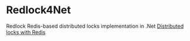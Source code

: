 # Redlock4Net
Redlock Redis-based distributed locks implementation in .Net [Distributed locks with Redis](http://redis.io/topics/distlock)